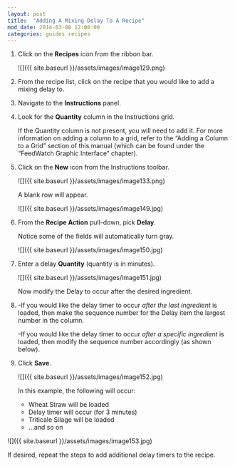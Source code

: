 ```yaml
---
layout: post
title:  "Adding A Mixing Delay To A Recipe"
mod_date: 2014-03-08 12:00:00
categories: guides recipes
---
```


1.	Click on the **Recipes** icon from the ribbon bar.

	![]({{ site.baseurl }}/assets/images/image129.png)

2.	From the recipe list, click on the recipe that you would like to add a mixing delay to.

3.	Navigate to the **Instructions** panel.

4.	Look for the **Quantity** column in the Instructions grid.

	If the Quantity column is not present, you will need to add it.  For more information on adding a column to a grid, refer to the “Adding a Column to a Grid” section of this manual (which can be found under the “FeedWatch Graphic Interface” chapter).

5.	Click on the **New** icon from the Instructions toolbar.

	![]({{ site.baseurl }}/assets/images/image133.png)

	A blank row will appear.

	![]({{ site.baseurl }}/assets/images/image149.jpg)

6.	From the **Recipe Action** pull-down, pick **Delay**.

	Notice some of the fields will automatically turn gray.

	![]({{ site.baseurl }}/assets/images/image150.jpg)

7.	Enter a delay **Quantity** (quantity is in minutes).

	![]({{ site.baseurl }}/assets/images/image151.jpg)

	Now modify the Delay to occur after the desired ingredient.

8.	-If you would like the delay timer to occur *after the last ingredient* is loaded, then make the sequence number for the Delay item the largest number in the column.

	-If you would like the delay timer to occur *after a specific ingredient* is loaded, then modify the sequence number accordingly (as shown below).

9.	Click **Save**.

	![]({{ site.baseurl }}/assets/images/image152.jpg)

	In this example, the following will occur:
	-	Wheat Straw will be loaded
	-	Delay timer will occur (for 3 minutes)
	-	Triticale Silage will be loaded
	-	...and so on

![]({{ site.baseurl }}/assets/images/image153.jpg)

If desired, repeat the steps to add additional delay timers to the recipe.
